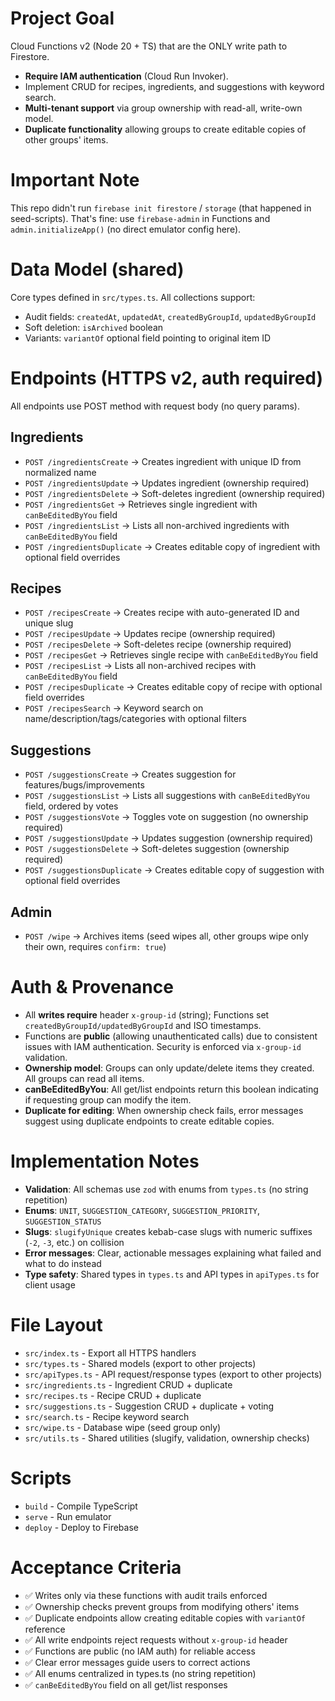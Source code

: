 # Project Goal
Cloud Functions v2 (Node 20 + TS) that are the ONLY write path to Firestore.
- **Require IAM authentication** (Cloud Run Invoker).
- Implement CRUD for recipes, ingredients, and suggestions with keyword search.
- **Multi-tenant support** via group ownership with read-all, write-own model.
- **Duplicate functionality** allowing groups to create editable copies of other groups' items.

# Important Note
This repo didn't run `firebase init firestore` / `storage` (that happened in seed-scripts). That's fine: use `firebase-admin` in Functions and `admin.initializeApp()` (no direct emulator config here).

# Data Model (shared)
Core types defined in `src/types.ts`. All collections support:
- Audit fields: `createdAt`, `updatedAt`, `createdByGroupId`, `updatedByGroupId`
- Soft deletion: `isArchived` boolean
- Variants: `variantOf` optional field pointing to original item ID

# Endpoints (HTTPS v2, auth required)
All endpoints use POST method with request body (no query params).

## Ingredients
- `POST /ingredientsCreate` → Creates ingredient with unique ID from normalized name
- `POST /ingredientsUpdate` → Updates ingredient (ownership required)
- `POST /ingredientsDelete` → Soft-deletes ingredient (ownership required)
- `POST /ingredientsGet` → Retrieves single ingredient with `canBeEditedByYou` field
- `POST /ingredientsList` → Lists all non-archived ingredients with `canBeEditedByYou` field
- `POST /ingredientsDuplicate` → Creates editable copy of ingredient with optional field overrides

## Recipes
- `POST /recipesCreate` → Creates recipe with auto-generated ID and unique slug
- `POST /recipesUpdate` → Updates recipe (ownership required)
- `POST /recipesDelete` → Soft-deletes recipe (ownership required)
- `POST /recipesGet` → Retrieves single recipe with `canBeEditedByYou` field
- `POST /recipesList` → Lists all non-archived recipes with `canBeEditedByYou` field
- `POST /recipesDuplicate` → Creates editable copy of recipe with optional field overrides
- `POST /recipesSearch` → Keyword search on name/description/tags/categories with optional filters

## Suggestions
- `POST /suggestionsCreate` → Creates suggestion for features/bugs/improvements
- `POST /suggestionsList` → Lists all suggestions with `canBeEditedByYou` field, ordered by votes
- `POST /suggestionsVote` → Toggles vote on suggestion (no ownership required)
- `POST /suggestionsUpdate` → Updates suggestion (ownership required)
- `POST /suggestionsDelete` → Soft-deletes suggestion (ownership required)
- `POST /suggestionsDuplicate` → Creates editable copy of suggestion with optional field overrides

## Admin
- `POST /wipe` → Archives items (seed wipes all, other groups wipe only their own, requires `confirm: true`)

# Auth & Provenance
- All **writes require** header `x-group-id` (string); Functions set `createdByGroupId/updatedByGroupId` and ISO timestamps.
- Functions are **public** (allowing unauthenticated calls) due to consistent issues with IAM authentication. Security is enforced via `x-group-id` validation.
- **Ownership model**: Groups can only update/delete items they created. All groups can read all items.
- **canBeEditedByYou**: All get/list endpoints return this boolean indicating if requesting group can modify the item.
- **Duplicate for editing**: When ownership check fails, error messages suggest using duplicate endpoints to create editable copies.

# Implementation Notes
- **Validation**: All schemas use `zod` with enums from `types.ts` (no string repetition)
- **Enums**: `UNIT`, `SUGGESTION_CATEGORY`, `SUGGESTION_PRIORITY`, `SUGGESTION_STATUS`
- **Slugs**: `slugifyUnique` creates kebab-case slugs with numeric suffixes (`-2`, `-3`, etc.) on collision
- **Error messages**: Clear, actionable messages explaining what failed and what to do instead
- **Type safety**: Shared types in `types.ts` and API types in `apiTypes.ts` for client usage

# File Layout
- `src/index.ts` - Export all HTTPS handlers
- `src/types.ts` - Shared models (export to other projects)
- `src/apiTypes.ts` - API request/response types (export to other projects)
- `src/ingredients.ts` - Ingredient CRUD + duplicate
- `src/recipes.ts` - Recipe CRUD + duplicate
- `src/suggestions.ts` - Suggestion CRUD + duplicate + voting
- `src/search.ts` - Recipe keyword search
- `src/wipe.ts` - Database wipe (seed group only)
- `src/utils.ts` - Shared utilities (slugify, validation, ownership checks)

# Scripts
- `build` - Compile TypeScript
- `serve` - Run emulator
- `deploy` - Deploy to Firebase

# Acceptance Criteria
- ✅ Writes only via these functions with audit trails enforced
- ✅ Ownership checks prevent groups from modifying others' items
- ✅ Duplicate endpoints allow creating editable copies with `variantOf` reference
- ✅ All write endpoints reject requests without `x-group-id` header
- ✅ Functions are public (no IAM auth) for reliable access
- ✅ Clear error messages guide users to correct actions
- ✅ All enums centralized in types.ts (no string repetition)
- ✅ `canBeEditedByYou` field on all get/list responses
